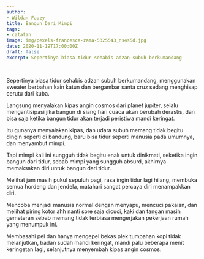 ```yaml
---
author:
- Wildan Fauzy
title: Bangun Dari Mimpi
tags:
- catatan
image: img/pexels-francesca-zama-5325543_ns4s5d.jpg
date: 2020-11-19T17:00:00Z
draft: false
excerpt: Sepertinya biasa tidur sehabis adzan subuh berkumandang

---
```

Sepertinya biasa tidur sehabis adzan subuh berkumandang, menggunakan sweater berbahan kain katun dan bergambar santa cruz sedang menghisap cerutu dari kuba.

Langsung menyalakan kipas angin cosmos dari planet jupiter, selalu mengantisipasi jika bangun di siang hari cuaca akan berubah derastis, dan bisa saja ketika bangun tidur akan terjadi peristiwa mandi keringat.

Itu gunanya menyalakan kipas, dan udara subuh memang tidak begitu dingin seperti di bandung, baru bisa tidur seperti manusia pada umumnya, dan menyambut mimpi.

Tapi mimpi kali ini sungguh tidak begitu enak untuk dinikmati, seketika ingin bangun dari tidur, sebab mimpi yang sungguh absurd, akhirnya memaksakan diri untuk bangun dari tidur.

Melihat jam masih pukul sepuluh pagi, rasa ingin tidur lagi hilang, membuka semua hordeng dan jendela, matahari sangat percaya diri menampakkan diri.

Mencoba menjadi manusia normal dengan menyapu, mencuci pakaian, dan melihat piring kotor ahh nanti sore saja dicuci, kaki dan tangan masih gemeteran sebab memang tidak terbiasa mengerjakan pekerjaan rumah yang menumpuk ini.

Membasahi pel dan hanya mengepel bekas plek tumpahan kopi tidak melanjutkan, badan sudah mandi keringat, mandi palu beberapa menit keringetan lagi, selanjutnya menyembah kipas angin cosmos.